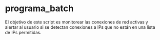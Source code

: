 # programa_batch
El objetivo de este script es monitorear las conexiones de red activas y alertar al usuario si se detectan conexiones a IPs que no están en una lista de IPs permitidas. 
